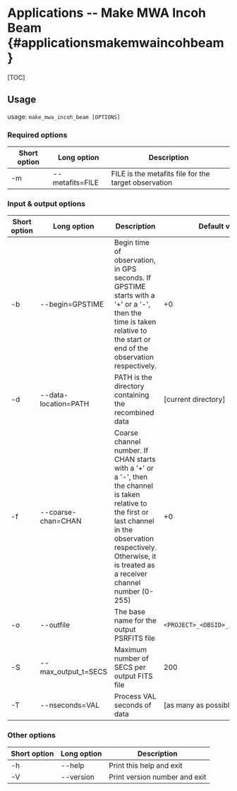 # Applications -- Make MWA Incoh Beam {#applicationsmakemwaincohbeam}

[TOC]

## Usage

usage: `make_mwa_incoh_beam [OPTIONS]`

### Required options

| Short option | Long option | Description |
| ------------ | ----------- | ----------- |
| -m | --metafits=FILE     |  FILE is the metafits file for the target observation |

### Input & output options

| Short option | Long option | Description | Default value |
| ------------ | ----------- | ----------- | ------------- |
| -b | --begin=GPSTIME      | Begin time of observation, in GPS seconds.  If GPSTIME starts with a '+' or a '-', then the time is taken relative to the start or end of the observation respectively. | +0 |
| -d | --data-location=PATH | PATH is the directory containing the recombined data | [current directory] |
| -f | --coarse-chan=CHAN   | Coarse channel number. If CHAN starts with a '+' or a '-', then the channel is taken relative to the first or last channel in the observation respectively. Otherwise, it is treated as a receiver channel number (0-255) | +0 |
| -o | --outfile | The base name for the output PSRFITS file | `<PROJECT>_<OBSID>_incoh_ch<CHAN>` |
| -S | --max_output_t=SECS | Maximum number of SECS per output FITS file | 200 |
| -T | --nseconds=VAL       | Process VAL seconds of data | [as many as possible] |

### Other options

| Short option | Long option | Description |
| ------------ | ----------- | ----------- |
| -h | --help    | Print this help and exit |
| -V | --version | Print version number and exit |
